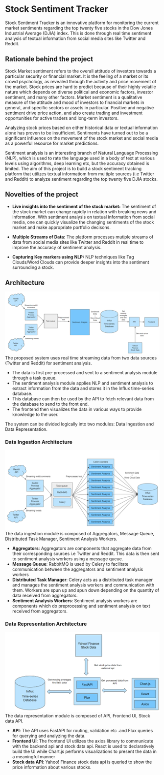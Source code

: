 # Stock Sentiment Tracker

Stock Sentiment Tracker is an innovative platform for monitoring the current market sentiments regarding the top twenty five stocks in the Dow Jones Industrial Average (DJIA) index. This is done through real time sentiment analysis of textual information from social media sites like Twitter and Reddit.

## Rationale behind the project
Stock Market sentiment refers to the overall attitude of investors towards a particular security or financial market. It is the feeling of a market or its crowd psychology, as revealed through the activity and price movement of the market. Stock prices are hard  to predict because of their highly volatile nature which depends on diverse political and economic factors, investor sentiment, and many other factors. Market sentiment is a qualitative measure of the attitude and mood of investors to financial markets in general, and specific sectors or assets in particular. Positive and negative sentiment drive price action, and also create trading and investment opportunities for active traders and long-term investors.

Analyzing stock prices based on either historical data or textual information alone has proven to be insufficient. Sentiments have turned out to be a significant influence on the movement of the stock market and social media as a powerful resource for market predictions.

Sentiment analysis is an interesting branch of Natural Language Processing (NLP), which is used to rate the language used in a body of text at various levels using algorithms, deep learning etc, but the accuracy obtained is limited. The aim of this project is to build a stock sentiment tracking platform that utilizes textual informatiom from multiple sources (i.e Twitter and Reddit) to analyze sentiment regarding the top twenty five DJIA stocks. 

## Novelties of the project

- **Live insights into the sentiment of the stock market:** The sentiment of the stock market can change rapidly in relation with breaking news and information. With sentiment analysis on textual information from social media, one can quickly visualize the changing sentiments of the stock market and make appropriate portfolio decisons. 

- **Multiple Streams of Data:** The platform processes mutiple streams of data from social media sites like Twitter and Reddit in real time to improve the accuracy of sentiment analysis.

- **Capturing Key markers using NLP:** NLP techniques like Tag Clouds/Word Clouds can provide deeper insights into the sentiment surrounding a stock. 

## Architecture

![Main Architecture](images/main-architecture.png)
The proposed system uses real time streaming data from two data sources (Twitter and Reddit) for sentiment analysis.
- The data is first pre-processed and sent to a sentiment analysis module through a task queue.
- The sentiment analysis module applies NLP and sentiment analysis to extract information from the data and stores it in the Influx time-series database.
- This database can then be used by the API to fetch relevant data from the database to send to the front end.
- The frontend then visualizes the data in various ways to provide knowledge to the user.

The system can be divided logically into two modules: Data Ingestion and Data Representation.

### Data Ingestion Architecture
![Data Ingestion Architecture](images/data-ingestion-architecture.png)
The data ingestion module is composed of Aggregators, Message Queue, Distributed Task Manager, Sentiment Analysis Workers.
- **Aggregators**: Aggregators are components that aggregate data from their corresponding sources i.e Twitter and Reddit. This data is then sent to sentiment analysis workers using a message queue.
- **Message Queue**: RabbitMQ is used by Celery to facilitate communication between the aggregators and sentiment analysis workers
- **Distributed Task Manager**: Celery acts as a distributed task manager and manages the sentiment analysis workers and communication with them. Workers are spun up and spun down depending on the quantity of data received from aggregators.
- **Sentiment Analysis Workers**: Sentiment analysis workers are components which do preprocessing and sentiment analysis on text received from aggregators.

### Data Representation Architecture
![Data Representation Architecture](images/data-representation-architecture.png)
The data representation module is composed of API, Frontend UI, Stock data API.
- **API**: The API uses FastAPI for routing, validation etc .and Flux queries for querying and analyzing the data.
- **Frontend UI**: The frontend UI utilizes the axios library to communicate with the backend api and stock data api. React is used to declaratively build the UI while Chart.js performs visualizations to present the data in a meaningful manner
- **Stock data API**: Yahoo! Finance stock data api is queried to show the price information about various stocks.